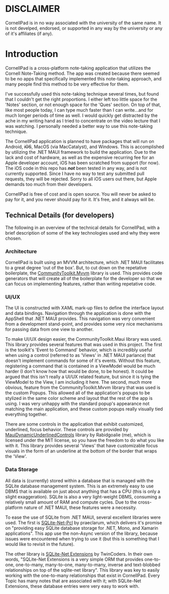 # DISCLAIMER
CornellPad is in no way associated with the university of the same name. It is not develped, endorsed, or supported in any way by the university or any of it's affiliates (if any).

# Introduction
CornellPad is a cross-platform note-taking application that utilizes the Cornell Note-Taking method. The app was created because there seemed to be no apps that specifically implemented this note-taking approach, and many people find this method to be very effective for them.

I've successfully used this note-taking technique several times, but found that I couldn't get the right proportions. I either left too little space for the 'Notes' section, or not enough space for the 'Ques' section. On top of that, like most people today, I can type much faster than I can write...and for much longer periods of time as well. I would quickly get distracted by the ache in my writing hand as I tried to concentrate on the video lecture that I was watching. I personally needed a better way to use this note-taking technique.

The CornellPad application is planned to have packages that will run on Android, ~~iOS~~, MacOS (via MacCatalyst), and Windows. This is accomplished by utilizing the .NET MAUI framework to build the application. Due to the lack and cost of hardware, as well as the expensive recurring fee for an Apple developer account, iOS has been scratched from support (for now). The iOS code in this repo has __*not*__ been tested in any way, and is not currently supported. Since I have no way to test any submitted pull requests, they will be rejected. Sorry to all iOS users out there, but Apple demands too much from their developers.

CornellPad is free of cost and is open source. You will never be asked to pay for it, and you never should pay for it. It's free, and it always will be.

## Technical Details (for developers)
The following in an overview of the technical details for CornellPad, with a brief description of some of the key technologies used and why they were chosen.

### Architecture
CornellPad is built using an MVVM architecture, which .NET MAUI facilitates to a great degree 'out of the box'. But, to cut down on the repetative boilerplate, the [CommunityToolkit.Mvvm](https://github.com/CommunityToolkit/MVVM-Samples) library is used. This provides code generators that will create all of the boilerplate for the developer so that we can focus on implementing features, rather than writing repetative code.

### UI/UX
The UI is constructed with XAML mark-up files to define the interface layout and data bindings. Navigation through the application is done with the AppShell that .NET MAUI provides. This navigation was very convenient from a development stand-point, and provides some very nice mechanisms for passing data from one view to another.

To make UI/UX design easier, the CommunityToolkit.Maui library was used. This library provides several features that was used in this project. The first is the toolkit's 'Event to Command' behavior, which is incredibly useful when using a control (referred to as 'Views' in .NET MAUI parlance) that doesn't implement commands for some of it's events. Without this feature, registering a command that is contained in a ViewModel would be much harder (I don't know how that would be done, to be honest). It could be argued that this isn't really a UI/UX related feature, but since it is tying the ViewModel to the View, I am including it here. The second, much more obvious, feature from the CommunityToolkit.Mvvm library that was used is the custom Popups. This allowed all of the application's popups to be stylized in the same color scheme and layout that the rest of the app is using. I was very unhappy with the standard popup's appearance not matching the main application, and these custom popups really visually tied everything together.

There are some controls in the application that exhibit customized, underlined, focus behavior. These controls are provided by [MauiDynamicUnderlinedControls](https://github.com/Rabidgoalie/MauiDynamicUnderlineControls) library by Rabidgoalie (me), which is licensed under the MIT license, so you have the freedom to do what you like with it. This library provides several 'Views' that have customizable focus visuals in the form of an underline at the bottom of the border that wraps the 'View'.

### Data Storage
All data is (currently) stored within a database that is managed with the SQLite database management system. This is an extremely easy to use DBMS that is available on just about anything that has a CPU (this is only a slight exaggeration). SQLite is also a very light-weight DBMS, consuming a relatively small amount of RAM and compute cycles. Due to the cross-platform nature of .NET MAUI, these features were a necessity.

To ease the use of SQLite from .NET MAUI, several excellent libraries were used. The first is [SQLite-Net-Pcl](https://github.com/praeclarum/sqlite-net) by praeclarum, which delivers it's promise on "providing easy SQLite database storage for .NET, Mono, and Xamarin applications". This app use the non-Async version of the library, because issues were encountered when trying to use it (but this is something that I would like to revisit in the future).

The other library is [SQLite-Net Extensions](https://bitbucket.org/twincoders/sqlite-net-extensions/src/master/) by TwinCoders. In their own words, "SQLite-Net Extensions is a very simple ORM that provides one-to-one, one-to-many, many-to-one, many-to-many, inverse and text-blobbed relationships on top of the sqlite-net library". This library was key to easily working with the one-to-many relationships that exist in CornellPad. Every Topic has many notes that are associated with it; with SQLite-Net Extensions, these database entries were very easy to work with.
